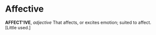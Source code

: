 # Affective

**AFFECT'IVE**, _adjective_ That affects, or excites emotion; suited to affect. \[Little used.\]